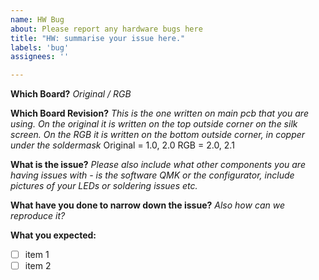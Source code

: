 ```yaml
---
name: HW Bug
about: Please report any hardware bugs here 
title: "HW: summarise your issue here."
labels: 'bug'
assignees: ''

---
```

**Which Board?**
_Original / RGB_  

**Which Board Revision?**
_This is the one written on main pcb that you are using. 
On the original it is written on the top outside corner on the silk screen. 
On the RGB it is written on the bottom outside corner, in copper under the soldermask_
Original = 1.0, 2.0 
RGB =  2.0, 2.1

**What is the issue?**
_Please also include what other components you are having issues with - is the software QMK or the configurator, include pictures of your LEDs or soldering issues etc._


**What have you done to narrow down the issue?**
_Also how can we reproduce it?_


**What you expected:**

* [ ] item 1
* [ ] item 2
